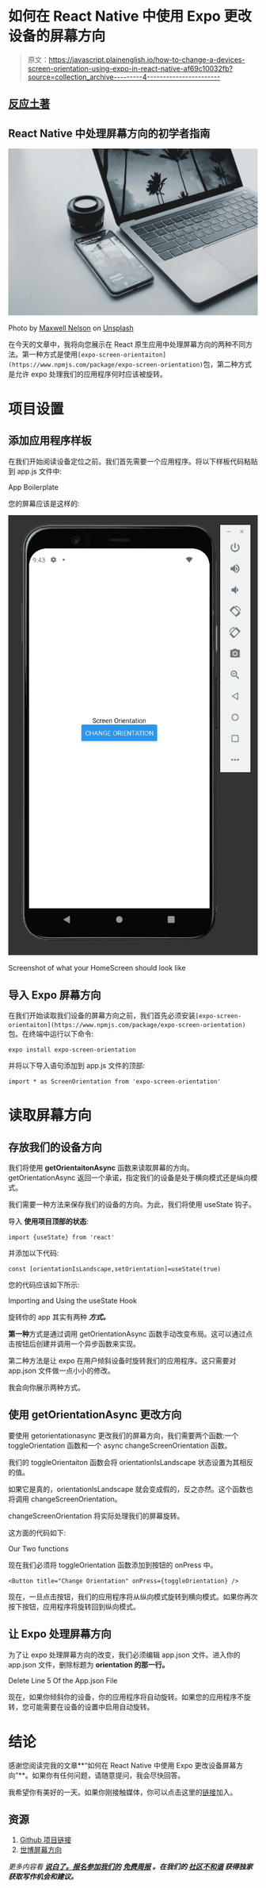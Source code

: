 # 如何在 React Native 中使用 Expo 更改设备的屏幕方向

> 原文：<https://javascript.plainenglish.io/how-to-change-a-devices-screen-orientation-using-expo-in-react-native-af69c10032fb?source=collection_archive---------4----------------------->

## [反应土著](https://medium.com/@bookeraziz/list/react-native-3e476cc05fe3)

## React Native 中处理屏幕方向的初学者指南

![](img/1980cb826fa3848afda8df86befc401f.png)

Photo by [Maxwell Nelson](https://unsplash.com/@maxcodes?utm_source=medium&utm_medium=referral) on [Unsplash](https://unsplash.com?utm_source=medium&utm_medium=referral)

在今天的文章中，我将向您展示在 React 原生应用中处理屏幕方向的两种不同方法。第一种方式是使用`[expo-screen-orientaiton](https://www.npmjs.com/package/expo-screen-orientation)`包，第二种方式是允许 expo 处理我们的应用程序何时应该被旋转。

# 项目设置

## 添加应用程序样板

在我们开始阅读设备定位之前。我们首先需要一个应用程序。将以下样板代码粘贴到 app.js 文件中:

App Boilerplate

您的屏幕应该是这样的:

![](img/72839063c6a8a2a9e186d197da9c7af2.png)

Screenshot of what your HomeScreen should look like

## 导入 Expo 屏幕方向

在我们开始读取我们设备的屏幕方向之前，我们首先必须安装`[expo-screen-orientaiton](https://www.npmjs.com/package/expo-screen-orientation)`包。在终端中运行以下命令:

```
expo install expo-screen-orientation
```

并将以下导入语句添加到 app.js 文件的顶部:

```
import * as ScreenOrientation from 'expo-screen-orientation'
```

# 读取屏幕方向

## 存放我们的设备方向

我们将使用 **getOrientaitonAsync** 函数来读取屏幕的方向。getOrientationAsync 返回一个承诺，指定我们的设备是处于横向模式还是纵向模式。

我们需要一种方法来保存我们的设备的方向。为此，我们将使用 useState 钩子。

导入 [](https://www.npmjs.com/package/expo-screen-orientation) **使用项目顶部的状态**:

```
import {useState} from 'react'
```

并添加以下代码:

```
const [orientationIsLandscape,setOrientation]=useState(true)
```

您的代码应该如下所示:

Importing and Using the useState Hook

旋转你的 app 其实有两种 ***方式。***

**第一种**方式是通过调用 getOrientationAsync 函数手动改变布局。这可以通过点击按钮后创建并调用一个异步函数来实现。

第二种方法是让 expo 在用户倾斜设备时旋转我们的应用程序。这只需要对 app.json 文件做一点小小的修改。

我会向你展示两种方式。

## 使用 getOrientationAsync 更改方向

要使用 getorientationasync 更改我们的屏幕方向，我们需要两个函数:一个 toggleOrientation 函数和一个 async changeScreenOrientation 函数。

我们的 toggleOrientaiton 函数会将 orientationIsLandscape 状态设置为其相反的值。

如果它是真的，orientationIsLandscape 就会变成假的，反之亦然。这个函数也将调用 changeScreenOrientation。

changeScreenOrientation 将实际处理我们的屏幕旋转。

这方面的代码如下:

Our Two functions

现在我们必须将 toggleOrientation 函数添加到按钮的 onPress 中。

```
<Button title="Change Orientation" onPress={toggleOrientation} />
```

现在，一旦点击按钮，我们的应用程序将从纵向模式旋转到横向模式。如果你再次按下按钮，应用程序将旋转回到纵向模式。

## 让 Expo 处理屏幕方向

为了让 expo 处理屏幕方向的改变，我们必须编辑 app.json 文件。进入你的 app.json 文件，删除标题为 **orientation 的那一行。**

Delete Line 5 Of the App.json File

现在，如果你倾斜你的设备，你的应用程序将自动旋转。如果您的应用程序不旋转，您可能需要在设备的设置中启用自动旋转。

# 结论

感谢您阅读完我的文章**“如何在 React Native 中使用 Expo 更改设备屏幕方向”**。如果你有任何问题，请随意提问，我会尽快回答。

我希望你有美好的一天。如果你刚接触媒体，你可以点击这里的[链接](https://bookeraziz.medium.com/membership)加入。

## 资源

1.  [Github 项目链接](https://github.com/AzizBooker/rn-screen-orientation-example)
2.  [世博屏幕方向](https://www.npmjs.com/package/expo-screen-orientation)

*更多内容看* [***说白了。报名参加我们的***](http://plainenglish.io/) **[***免费周报***](http://newsletter.plainenglish.io/) *。在我们的* [***社区不和谐***](https://discord.gg/GtDtUAvyhW) *获得独家获取写作机会和建议。***
